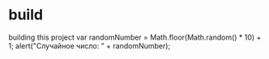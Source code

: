 # build
building this project
var randomNumber = Math.floor(Math.random() * 10) + 1;
alert("Случайное число: " + randomNumber);
